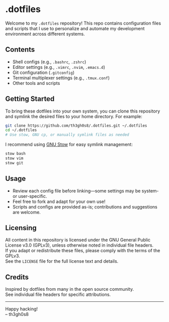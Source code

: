 # .dotfiles

Welcome to my `.dotfiles` repository! This repo contains configuration files and scripts that I use to personalize and automate my development environment across different systems.

## Contents

- Shell configs (e.g., `.bashrc`, `.zshrc`)
- Editor settings (e.g., `.vimrc`, `.nvim`, `.emacs.d`)
- Git configuration (`.gitconfig`)
- Terminal multiplexer settings (e.g., `.tmux.conf`)
- Other tools and scripts

## Getting Started

To bring these dotfiles into your own system, you can clone this repository and symlink the desired files to your home directory. For example:

```sh
git clone https://github.com/th3gh0s8/.dotfiles.git ~/.dotfiles
cd ~/.dotfiles
# Use stow, GNU cp, or manually symlink files as needed
```

I recommend using [GNU Stow](https://www.gnu.org/software/stow/) for easy symlink management:

```sh
stow bash
stow vim
stow git
```

## Usage

- Review each config file before linking—some settings may be system- or user-specific.
- Feel free to fork and adapt for your own use!
- Scripts and configs are provided as-is; contributions and suggestions are welcome.

## Licensing

All content in this repository is licensed under the GNU General Public License v3.0 (GPLv3), unless otherwise noted in individual file headers.  
If you adapt or redistribute these files, please comply with the terms of the GPLv3.  
See the `LICENSE` file for the full license text and details.

## Credits

Inspired by dotfiles from many in the open source community.  
See individual file headers for specific attributions.

---

Happy hacking!  
– th3gh0s8
